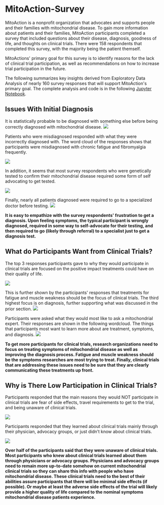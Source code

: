 # MitoAction-Survey
MitoAction is a nonprofit organization that advocates and supports people and their families with mitochondrial disease. To gain more information about patients and their families, MitoAction participants completed a survey that included questions about their disease, diagnosis, goodness of life, and thoughts on clinical trials. There were 158 respondents that completed this survey, with the majority being the patient themself.


MitoActions' primary goal for this survey is to identify reasons for the lack of clinical trial participation, as well as recommendations on how to increase trial participation in the future.


The following summarizes key insights derived from Exploratory Data Analysis of nearly 160 survey responses that will support MitoAction's primary goal. The complete analysis and code is in the following [Jupyter Notebook](mtioaction.ipynb).


## Issues With Initial Diagnosis
It is statistically probable to be diagnosed with something else before being correctly diagnosed with mitochondrial disease. 
![](figures/initialDiagnosedOther.svg)


Patients who were misdiagnosed responded with what they were incorrectly diagnosed with. The word cloud of the responses shows that participants were misdiagnosed with chronic fatigue and fibromyalgia frequently.


![](figures/initialDiagnosisWordCloud.svg)




In addition, it seems that most survey respondents who were genetically tested to confirm their mitochondrial disease required some form of self advocating to get tested. 

![](figures/diagnosisAdvocacy.svg)


Finally, nearly all patients diagnosed were required to go to a specialized doctor before testing.
![](figures/patientReferal.svg)


**It is easy to empathize with the survey respondents' frustration to get a diagnosis. Upon feeling symptoms, the typical participant is wrongly diagnosed, required in some way to self-advocate for their testing, and then required to go (likely through referral) to a specialist just to get a diagnosis test.**


## What do Participants Want from Clinical Trials?
The top 3 responses participants gave to why they would participate in clinical trials are focused on the positive impact treatments could have on their quality of life.


![](figures/resonToParticipate.svg)


This is further shown by the participants' responses that treatments for fatigue and muscle weakness should be the focus of clinical trials. The third highest focus is on diagnosis, further supporting what was discussed in the prior section.
![](figures/researchPriority.svg)


Participants were asked what they would most like to ask a mitochondrial expert. Their responses are shown in the following wordcloud. The things that participants most want to learn more about are treatment, symptoms, and diagnosis.
![](figures/askExpertWordCloud.svg)



**To get more participants for clinical trials, research organizations need to focus on treating symptoms of mitochondrial disease as well as improving the diagnosis process. Fatigue and muscle weakness should be the symptoms researches are most trying to treat. Finally, clinical trials that are addressing these issues need to be sure that they are clearly communicating these treatments up front.**

## Why is There Low Participation in Clinical Trials?
Participants responded that the main reasons they would NOT participate in clinical trials are fear of side effects, travel requirements to get to the trial, and being unaware of clinical trials.


![](figures/resonToNotParticipate.svg)


Participants responded that they learned about clinical trials mainly through their physician, advocacy groups, or just didn’t know about clinical trials.


![](figures/learnAboutClinicalTrials.svg)


**Over half of the participants said that they were unaware of clinical trials. Most participants who knew about clinical trials learned about them through physicians or advocacy groups. Physicians and advocacy groups need to remain more up-to-date somehow on current mitochondrial clinical trials so they can share this info with people who have mitochondrial disease. These clinical trials need to the best of their abilities assure participants that there will be minimal side effects (if possible). Or maybe at least the adverse side effects of the trial will likely provide a higher quality of life compared to the nominal symptoms mitochondrial disease patients experience.**

